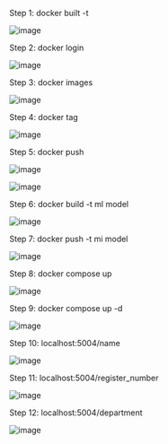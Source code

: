 Step 1:
docker built -t

![image](https://github.com/user-attachments/assets/98a268e4-067d-438e-a6df-ac1eade1355c)

Step 2:
docker login

![image](https://github.com/user-attachments/assets/17b34775-5e03-4ca7-98c0-d5db5ce32f1e)

Step 3:
docker images

![image](https://github.com/user-attachments/assets/e9c0175a-f95f-417b-b010-0dcc5b43e1af)

Step 4:
docker tag

![image](https://github.com/user-attachments/assets/7e662ce5-371a-4f9e-82cb-cdb831c5580a)

Step 5:
docker push

![image](https://github.com/user-attachments/assets/133653a7-d431-4d23-854c-a9123e86c625)


![image](https://github.com/user-attachments/assets/9f6553bb-3a40-4cb0-b876-847702424f69)

Step 6:
docker build -t ml model

![image](https://github.com/user-attachments/assets/2f863e53-219f-4556-82df-dc96e5243114)


Step 7:
docker push -t mi model

![image](https://github.com/user-attachments/assets/c55dd2db-d683-4abb-b214-ce532741a7d3)

Step 8:
docker compose up

![image](https://github.com/user-attachments/assets/d29ee2de-d378-4709-97cf-b6d17ec4f3a0)

Step 9:
docker compose up -d

![image](https://github.com/user-attachments/assets/2846b0f3-4aea-4079-bc91-23e12ebe4494)

Step 10:
localhost:5004/name

![image](https://github.com/user-attachments/assets/5b8f7847-5e17-4d62-93bb-24a295c6ff3b)

Step 11:
localhost:5004/register_number

![image](https://github.com/user-attachments/assets/5bc862f0-c5e7-4960-8acb-a754855ea347)

Step 12:
localhost:5004/department

![image](https://github.com/user-attachments/assets/3e0bea3a-5abb-4ae1-9376-ba4873bd7a5a)



